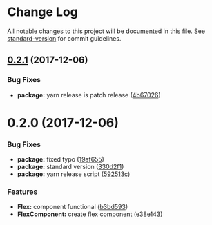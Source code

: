 # Change Log

All notable changes to this project will be documented in this file. See [standard-version](https://github.com/conventional-changelog/standard-version) for commit guidelines.

<a name="0.2.1"></a>
## [0.2.1](https://github.com/udiliaInc/create-react-library/compare/v0.2.0...v0.2.1) (2017-12-06)


### Bug Fixes

* **package:** yarn release is patch release ([4b67026](https://github.com/udiliaInc/create-react-library/commit/4b67026))



<a name="0.2.0"></a>
# 0.2.0 (2017-12-06)


### Bug Fixes

* **package:** fixed typo ([19af655](https://github.com/udiliaInc/create-react-library/commit/19af655))
* **package:** standard version ([330d2f1](https://github.com/udiliaInc/create-react-library/commit/330d2f1))
* **package:** yarn release script ([592513c](https://github.com/udiliaInc/create-react-library/commit/592513c))


### Features

* **Flex:** component functional ([b3bd593](https://github.com/udiliaInc/create-react-library/commit/b3bd593))
* **FlexComponent:** create flex component ([e38e143](https://github.com/udiliaInc/create-react-library/commit/e38e143))
